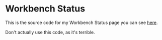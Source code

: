 # Workbench Status

This is the source code for my Workbench Status page you can see [here](https://port53.me/workbench/).

Don't actually use this code, as it's terrible.